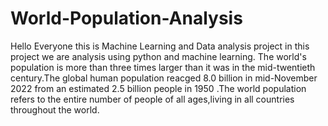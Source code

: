 # World-Population-Analysis
Hello Everyone this is Machine Learning and Data analysis project in this project we are analysis using python 
and machine learning. The world's population is more than three times larger than it was in the mid-twentieth century.The global human population reacged 8.0 billion in
mid-November 2022 from an estimated 2.5 billion people in 1950 .The world population refers to the entire number of people of all ages,living in all countries throughout the world.
